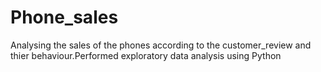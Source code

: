 # Phone_sales
Analysing the sales of the phones according to the customer_review and thier behaviour.Performed exploratory data analysis using Python  
